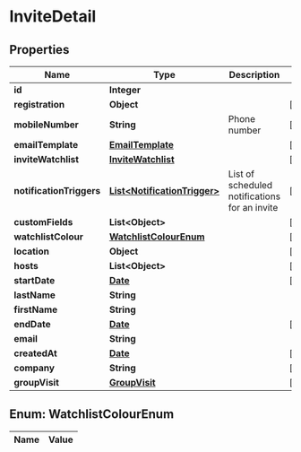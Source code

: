 

# InviteDetail

## Properties

Name | Type | Description | Notes
------------ | ------------- | ------------- | -------------
**id** | **Integer** |  | 
**registration** | **Object** |  |  [optional]
**mobileNumber** | **String** | Phone number |  [optional]
**emailTemplate** | [**EmailTemplate**](EmailTemplate.md) |  |  [optional]
**inviteWatchlist** | [**InviteWatchlist**](InviteWatchlist.md) |  |  [optional]
**notificationTriggers** | [**List&lt;NotificationTrigger&gt;**](NotificationTrigger.md) | List of scheduled notifications for an invite |  [optional]
**customFields** | **List&lt;Object&gt;** |  |  [optional]
**watchlistColour** | [**WatchlistColourEnum**](#WatchlistColourEnum) |  |  [optional]
**location** | **Object** |  |  [optional]
**hosts** | **List&lt;Object&gt;** |  |  [optional]
**startDate** | [**Date**](Date.md) |  |  [optional]
**lastName** | **String** |  | 
**firstName** | **String** |  | 
**endDate** | [**Date**](Date.md) |  |  [optional]
**email** | **String** |  | 
**createdAt** | [**Date**](Date.md) |  |  [optional]
**company** | **String** |  |  [optional]
**groupVisit** | [**GroupVisit**](GroupVisit.md) |  |  [optional]


## Enum: WatchlistColourEnum

Name | Value
---- | -----




